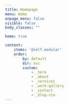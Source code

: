 ```yaml
---
title: Homepage
menu: Home
onpage_menu: false
visible: false
body_classes: ""

home: true

content:
    items: '@self.modular'
    order:
        by: default
        dir: asc
        custom:
            - _hero
            - _about
            - _services
            - _work-gallery
            - _contact
            - _blog-cta
---
```

